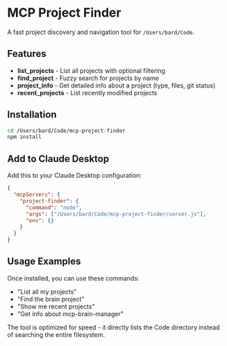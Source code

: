 # MCP Project Finder

A fast project discovery and navigation tool for `/Users/bard/Code`.

## Features

- **list_projects** - List all projects with optional filtering
- **find_project** - Fuzzy search for projects by name  
- **project_info** - Get detailed info about a project (type, files, git status)
- **recent_projects** - List recently modified projects

## Installation

```bash
cd /Users/bard/Code/mcp-project-finder
npm install
```

## Add to Claude Desktop

Add this to your Claude Desktop configuration:

```json
{
  "mcpServers": {
    "project-finder": {
      "command": "node",
      "args": ["/Users/bard/Code/mcp-project-finder/server.js"],
      "env": {}
    }
  }
}
```

## Usage Examples

Once installed, you can use these commands:

- "List all my projects"
- "Find the brain project"  
- "Show me recent projects"
- "Get info about mcp-brain-manager"

The tool is optimized for speed - it directly lists the Code directory instead of searching the entire filesystem.
